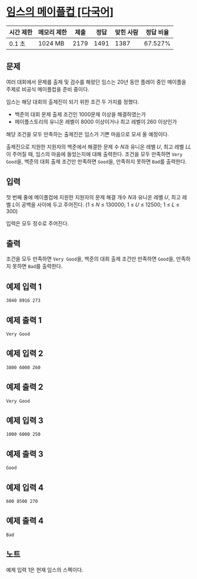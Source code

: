 # [임스의 메이플컵 [다국어]](https://www.acmicpc.net/problem/29790)

| 시간 제한 | 메모리 제한 | 제출 | 정답 | 맞힌 사람 | 정답 비율 |
| --- | --- | --- | --- | --- | --- |
| 0.1 초 | 1024 MB | 2179 | 1491 | 1387 | 67.527% |

## 문제

여러 대회에서 문제를 출제 및 검수를 해왔던 임스는 20년 동안 플레이 중인 메이플을 주제로 비공식 메이플컵을 준비 중이다.

임스는 해당 대회의 출제진이 되기 위한 조건 두 가지를 정했다.

- 백준의 대회 문제 출제 조건인 1000문제 이상을 해결하였는가
- 메이플스토리의 유니온 레벨이 8000 이상이거나 최고 레벨이 260 이상인가

해당 조건을 모두 만족하는 출제진은 임스가 기쁜 마음으로 모셔 올 예정이다.

출제진으로 지원한 지원자의 백준에서 해결한 문제 수 𝑁과 유니온 레벨 𝑈, 최고 레벨 𝐿$L$이 주어질 때, 임스의 마음에 들었는지에 대해 출력한다. 조건을 모두 만족하면 `Very Good`을, 백준의 대회 출제 조건만 만족하면 `Good`을, 만족하지 못하면 `Bad`를 출력한다.

## 입력

첫 번째 줄에 메이플컵에 지원한 지원자의 문제 해결 개수 𝑁과 유니온 레벨 𝑈, 최고 레벨 𝐿이 공백을 사이에 두고 주어진다. (1 ≤ 𝑁 ≤ 130000; 1 ≤ 𝑈 ≤ 12500; 1 ≤ 𝐿 ≤ 300)

입력은 모두 정수로 주어진다.

## 출력

조건을 모두 만족하면 `Very Good`을, 백준의 대회 출제 조건만 만족하면 `Good`을, 만족하지 못하면 `Bad`를 출력한다.

## 예제 입력 1

```
3040 8916 273

```

## 예제 출력 1

```
Very Good

```

## 예제 입력 2

```
3800 6000 260

```

## 예제 출력 2

```
Very Good

```

## 예제 입력 3

```
1000 6000 250

```

## 예제 출력 3

```
Good

```

## 예제 입력 4

```
600 8500 270

```

## 예제 출력 4

```
Bad

```

## 노트

예제 입력 1은 현재 임스의 스펙이다.
